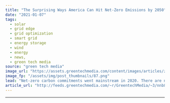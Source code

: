 ```yaml
---
title: "The Surprising Ways America Can Hit Net-Zero Emissions by 2050"
date: "2021-01-07"
tags: 
  - solar
  - grid edge
  - grid optimization
  - smart grid
  - energy storage
  - wind
  - energy
  - news,
  - green tech media
source: "green tech media"
image_url: "https://assets.greentechmedia.com/content/images/articles/zero_cloud.jpg"
image_fp: "/assets/img/post_thumbnails/87.png"
lead: "Net-zero carbon commitments went mainstream in 2020. There are now 22 regions, 452 cities and over 1,100 companies with revenue over $11 trillion that have pledged to bring emissions to net-zero by the middle of the century. In 2021 we’re going to sp ..."
article_url: "http://feeds.greentechmedia.com/~r/GreentechMedia/~3/nnb8-8Dw_O4/paths-to-net-zero-emissions-by-2050"
---
```


---
